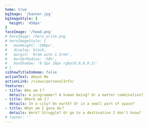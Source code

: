 ```yaml
---
home: true
bgImage: '/banner.jpg'
bgImageStyle: {
  height: '450px'
}
faceImage: '/head.png'
# heroImage: /hero_write.png
# heroImageStyle: {
#   maxHeight: '200px',
#   display: block,
#   margin: '6rem auto 1.5rem',
#   borderRadius: '50%',
#   boxShadow: '0 5px 18px rgba(0,0,0,0.2)'
# }
isShowTitleInHome: false
actionText: About Me
actionLink: /views/personalInfo/
features:
- title: Who am I？
  details: A programmer? A human being? Or a matter combination?
- title: Where am I？
  details: In a city? On earth? Or in a small part of space?
- title: What am I gona do？
  details: Work? Struggle? Or go to a destination I don't know?
# footer: ''
---
```

